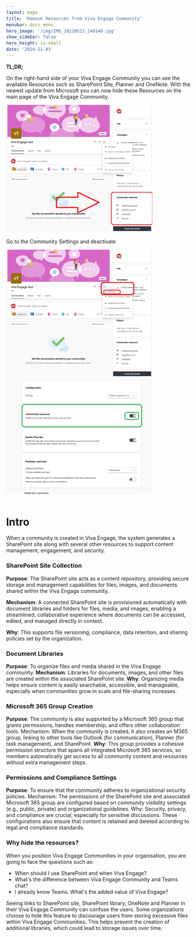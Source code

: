 ```yaml
---
layout: page
title: 'Remove Resources from Viva Engage Community'
menubar: docs_menu
hero_image: '/img/IMG_20220521_140146.jpg'
show_sidebar: false
hero_height: is-small
date: '2024-11-03'
---
```


**TL;DR;**

On the right-hand side of your Viva Engage Community you can see the available Resources such as SharePoint Site, Planner and OneNote. With the newest update from Microsoft you can now hide these Resources on the main page of the Viva Engage Community.


<img src="/articles/images/removeresources2.png" width="400">


<br/>

Go to the Community Settings and deactivate


<img src="/articles/images/removeresources3.png" width="400">



<img src="/articles/images/removeresources.png" width="400">


<br/>
<br/>

# Intro 


When a community is created in Viva Engage, the system generates a SharePoint site along with several other resources to support content management, engagement, and security. 

### SharePoint Site Collection

**Purpose**: The SharePoint site acts as a content repository, providing secure storage and management capabilities for files, images, and documents shared within the Viva Engage community.

**Mechanism**: A connected SharePoint site is provisioned automatically with document libraries and folders for files, media, and images, enabling a streamlined, collaborative experience where documents can be accessed, edited, and managed directly in context.

**Why**: This supports file versioning, compliance, data retention, and sharing policies set by the organization.

### Document Libraries

**Purpose**: To organize files and media shared in the Viva Engage community.
**Mechanism**: Libraries for documents, images, and other files are created within the associated SharePoint site.
**Why**: Organizing media helps ensure content is easily searchable, accessible, and manageable, especially when communities grow in scale and file-sharing increases.

### Microsoft 365 Group Creation
**Purpose**: The community is also supported by a Microsoft 365 group that grants permissions, handles membership, and offers other collaboration tools.
Mechanism: When the community is created, it also creates an M365 group, linking to other tools like Outlook (for communication), Planner (for task management), and SharePoint.
**Why**: This group provides a cohesive permission structure that spans all integrated Microsoft 365 services, so members automatically get access to all community content and resources without extra management steps.

### Permissions and Compliance Settings
**Purpose**: To ensure that the community adheres to organizational security policies.
Mechanism: The permissions of the SharePoint site and associated Microsoft 365 group are configured based on community visibility settings (e.g., public, private) and organizational guidelines.
Why: Security, privacy, and compliance are crucial, especially for sensitive discussions. These configurations also ensure that content is retained and deleted according to legal and compliance standards.

### Why hide the resources?

When you position Viva Engage Communities in your organisation, you are going to face the questions such as:

* When should I use SharePoint and when Viva Engage?
* What's the difference between Viva Engage Community and Teams chat?
* I already know Teams. What's the added value of Viva Engage?

Seeing links to SharePoint site, SharePoint library, OneNote and Planner in their Viva Engage Community can confuse the users. Some organizations choose to hide this feature to discourage users from storing excessive files within Viva Engage Communities. This helps prevent the creation of additional libraries, which could lead to storage issues over time.